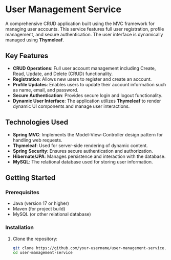 # User Management Service

A comprehensive CRUD application built using the MVC framework for managing user accounts. This service features full user registration, profile management, and secure authentication. The user interface is dynamically managed using **Thymeleaf**.

## Key Features

- **CRUD Operations**: Full user account management including Create, Read, Update, and Delete (CRUD) functionality.
- **Registration**: Allows new users to register and create an account.
- **Profile Updates**: Enables users to update their account information such as name, email, and password.
- **Secure Authentication**: Provides secure login and logout functionality.
- **Dynamic User Interface**: The application utilizes **Thymeleaf** to render dynamic UI components and manage user interactions.

## Technologies Used

- **Spring MVC**: Implements the Model-View-Controller design pattern for handling web requests.
- **Thymeleaf**: Used for server-side rendering of dynamic content.
- **Spring Security**: Ensures secure authentication and authorization.
- **Hibernate/JPA**: Manages persistence and interaction with the database.
- **MySQL**: The relational database used for storing user information.

## Getting Started

### Prerequisites

- Java (version 17 or higher)
- Maven (for project build)
- MySQL (or other relational database)

### Installation

1. Clone the repository:

   ```bash
   git clone https://github.com/your-username/user-management-service.git
   cd user-management-service
